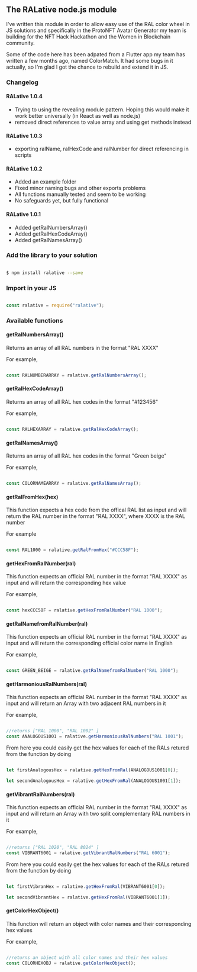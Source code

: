 ## The RALative node.js module

I've written this module in order to allow easy use of the RAL color wheel in JS solutions and specifically in the ProtoNFT Avatar Generator my team is building for the NFT Hack Hackathon and the Women in Blockchain community. 

Some of the code here has been adpated from a Flutter app my team has written a few months ago, named ColorMatch. It had some bugs in it actually, so I'm glad I got the chance to rebuild and extend it in JS. 

### Changelog

#### RALative 1.0.4

* Trying to using the revealing module pattern. Hoping this would make it work better universally (in React as well as node.js)
* removed direct references to value array and using get methods instead

#### RALative 1.0.3

* exporting ralName, ralHexCode and ralNumber for direct referencing in scripts

#### RALative 1.0.2

* Added an example folder
* Fixed minor naming bugs and other exports problems
* All functions manually tested and seem to be working
* No safeguards yet, but fully functional

#### RALative 1.0.1

* Added getRalNumbersArray()
* Added getRalHexCodeArray()
* Added getRalNamesArray()

### Add the library to your solution

```bash

$ npm install ralative --save

```

### Import in your JS

```javascript

const ralative = require("ralative");

```


### Available functions

#### getRalNumbersArray() 

Returns an array of all RAL numbers in the format "RAL XXXX"

For example, 

```javascript

const RALNUMBERARRAY = ralative.getRalNumbersArray();

```

#### getRalHexCodeArray() 

Returns an array of all RAL hex codes in the format "#123456"

For example, 

```javascript

const RALHEXARRAY = ralative.getRalHexCodeArray();

```

#### getRalNamesArray() 

Returns an array of all RAL hex codes in the format "Green beige"

For example, 

```javascript

const COLORNAMEARRAY = ralative.getRalNamesArray();

```

#### getRalFromHex(hex)

This function expects a hex code from the offical RAL list as input and will return the RAL number in the format "RAL XXXX", where XXXX is the RAL number

For example

```javascript

const RAL1000 = ralative.getRalFromHex("#CCC58F");

```

#### getHexFromRalNumber(ral)

This function expects an official RAL number in the format "RAL XXXX" as input and will return the corresponding hex value

For example,

```javascript

const hexCCC58F = ralative.getHexFromRalNumber("RAL 1000");

```

#### getRalNamefromRalNumber(ral)

This function expects an official RAL number in the format "RAL XXXX" as input and will return the corresponding official color name in English

For example,

```javascript

const GREEN_BEIGE = ralative.getRalNamefromRalNumber("RAL 1000");

```

#### getHarmoniousRalNumbers(ral)

This function expects an official RAL number in the format "RAL XXXX" as input and will return an Array with two adjacent RAL numbers in it

For example,

```javascript

//returns ["RAL 1000", "RAL 1002" ]
const ANALOGOUS1001 = ralative.getHarmoniousRalNumbers("RAL 1001");

```

From here you could easily get the hex values for each of the RALs retured from the function by doing

```javascript

let firstAnalogousHex = ralative.getHexFromRal(ANALOGOUS1001[0]);

let secondAnalogousHex = ralative.getHexFromRal(ANALOGOUS1001[1]);

```

#### getVibrantRalNumbers(ral)

This function expects an official RAL number in the format "RAL XXXX" as input and will return an Array with two split complementary RAL numbers in it

For example,

```javascript

//returns ["RAL 1020", "RAL 8024" ]
const VIBRANT6001 = ralative.getVibrantRalNumbers("RAL 6001");

```


From here you could easily get the hex values for each of the RALs retured from the function by doing

```javascript

let firstVibranHex = ralative.getHexFromRal(VIBRANT6001[0]);

let secondVibrantHex = ralative.getHexFromRal(VIBRANT6001[1]);

```

#### getColorHexObject() 

This function will return an object with color names and their corresponding hex values

For example,

```javascript

//returns an object with all color names and their hex values
const COLORHEXOBJ = ralative.getColorHexObject();

```